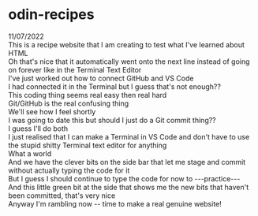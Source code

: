 # odin-recipes
11/07/2022  
This is a recipe website that I am creating to test what I've learned about HTML  
Oh that's nice that it automatically went onto the next line instead of going on forever like in the Terminal Text Editor  
I've just worked out how to connect GitHub and VS Code  
I had connected it in the Terminal but I guess that's not enough??   
This coding thing seems real easy then real hard  
Git/GitHub is the real confusing thing   
We'll see how I feel shortly  
I was going to date this but should I just do a Git commit thing??   
I guess I'll do both  
I just realised that I can make a Terminal in VS Code and don't have to use the stupid shitty Terminal text editor for anything  
What a world  
And we have the clever bits on the side bar that let me stage and commit without actually typing the code for it   
But I guess I should continue to type the code for now to ---practice---  
And this little green bit at the side that shows me the new bits that    haven't been committed, that's very nice   
Anyway I'm rambling now -- time to make a real genuine website!  
